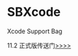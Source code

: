# SBXcode
Xcode Support Bag


11.2 正式版传送门[>>>>](https://github.com/myafer/SBXcode/blob/master/11.2%20(15C5097c).zip?raw=true)
